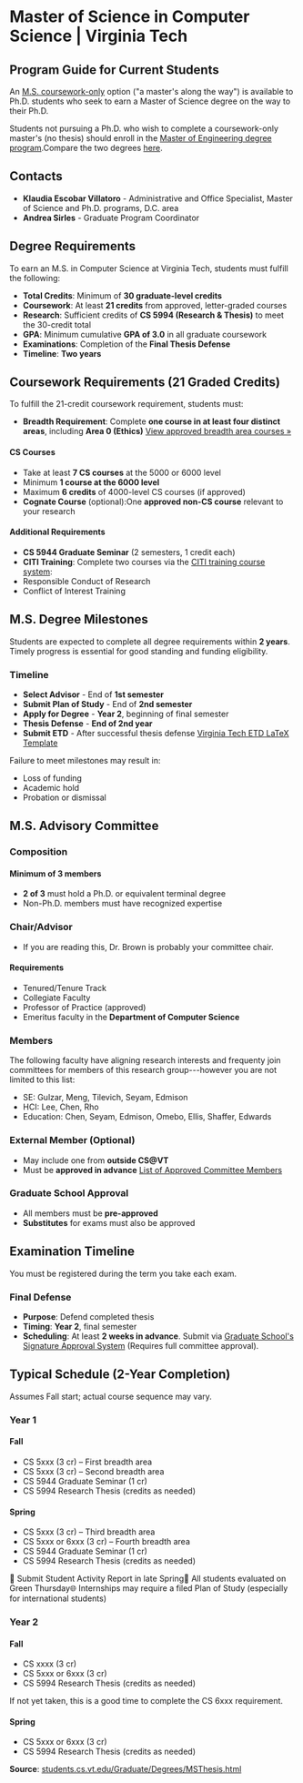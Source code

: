 # Master of Science in Computer Science | Virginia Tech

## Program Guide for Current Students

An [M.S. coursework-only](https://students.cs.vt.edu/Graduate/Degrees/MSCoursework.html) option ("a master's along the way") is available to Ph.D. students who seek to earn a Master of Science degree on the way to their Ph.D.

Students not pursuing a Ph.D. who wish to complete a coursework-only master's (no thesis) should enroll in the [Master of Engineering degree program](https://students.cs.vt.edu/Graduate/Degrees/MEng.html).Compare the two degrees [here](https://students.cs.vt.edu/Graduate/Degrees/MSThesis.html).

## Contacts

- **Klaudia Escobar Villatoro** - Administrative and Office Specialist, Master of Science and Ph.D. programs, D.C. area
- **Andrea Sirles** - Graduate Program Coordinator

## Degree Requirements

To earn an M.S. in Computer Science at Virginia Tech, students must fulfill the following:

- **Total Credits**: Minimum of **30 graduate-level credits**
- **Coursework**: At least **21 credits** from approved, letter-graded courses
- **Research**: Sufficient credits of **CS 5994 (Research & Thesis)** to meet the 30-credit total
- **GPA**: Minimum cumulative **GPA of 3.0** in all graduate coursework
- **Examinations**: Completion of the **Final Thesis Defense**
- **Timeline**: **Two years**

## Coursework Requirements (21 Graded Credits)

To fulfill the 21-credit coursework requirement, students must:

- **Breadth Requirement**: Complete **one course in at least four distinct areas**, including **Area 0 (Ethics)** [View approved breadth area courses »](https://students.cs.vt.edu/Graduate/Degrees/MSThesis.html)

#### CS Courses

- Take at least **7 CS courses** at the 5000 or 6000 level
- Minimum **1 course at the 6000 level**
- Maximum **6 credits** of 4000-level CS courses (if approved)
- **Cognate Course** (optional):One **approved non-CS course** relevant to your research

#### Additional Requirements

- **CS 5944 Graduate Seminar** (2 semesters, 1 credit each)
- **CITI Training**: Complete two courses via the [CITI training course system](https://about.citiprogram.org/en/home/):
- Responsible Conduct of Research
- Conflict of Interest Training

## M.S. Degree Milestones

Students are expected to complete all degree requirements within **2 years**. Timely progress is essential for good standing and funding eligibility.

### Timeline

- **Select Advisor** - End of **1st semester**
- **Submit Plan of Study** - End of **2nd semester**
- **Apply for Degree** - **Year 2**, beginning of final semester
- **Thesis Defense** - **End of 2nd year**
- **Submit ETD** - After successful thesis defense [Virginia Tech ETD LaTeX Template](https://www.overleaf.com/latex/templates/virginia-tech-etd-template/cpqhbscstfrx#.WusPwtMvxBw)

Failure to meet milestones may result in:

- Loss of funding
- Academic hold
- Probation or dismissal

## M.S. Advisory Committee

### Composition

#### Minimum of 3 members

- **2 of 3** must hold a Ph.D. or equivalent terminal degree
- Non-Ph.D. members must have recognized expertise

### Chair/Advisor

- If you are reading this, Dr. Brown is probably your committee chair.

#### Requirements

- Tenured/Tenure Track
- Collegiate Faculty
- Professor of Practice (approved)
- Emeritus faculty in the **Department of Computer Science**

### Members

The following faculty have aligning research interests and frequenty join committees for members of this research group---however you are not limited to this list:
- SE: Gulzar, Meng, Tilevich, Seyam, Edmison
- HCI: Lee, Chen, Rho
- Education: Chen, Seyam, Edmison, Omebo, Ellis, Shaffer, Edwards

### External Member (Optional)

- May include one from **outside CS@VT**
- Must be **approved in advance** [List of Approved Committee Members](https://docs.google.com/spreadsheets/d/1Vw7cWTG1Q1AQxXUTLhnXkROVV0bzzLK-uedaEyfc9H0/edit?gid=0#gid=0)

### Graduate School Approval

- All members must be **pre-approved**
- **Substitutes** for exams must also be approved

## Examination Timeline

You must be registered during the term you take each exam.

### Final Defense

- **Purpose**: Defend completed thesis
- **Timing**: **Year 2**, final semester
- **Scheduling**: At least **2 weeks in advance**. Submit via [Graduate School's Signature Approval System](https://graduateschool.vt.edu/academics/what-you-need/etd.html) (Requires full committee approval).

## Typical Schedule (2-Year Completion)

Assumes Fall start; actual course sequence may vary.

### Year 1

#### Fall

- CS 5xxx (3 cr) – First breadth area
- CS 5xxx (3 cr) – Second breadth area
- CS 5944 Graduate Seminar (1 cr)
- CS 5994 Research Thesis (credits as needed)

#### Spring

- CS 5xxx (3 cr) – Third breadth area
- CS 5xxx or 6xxx (3 cr) – Fourth breadth area
- CS 5944 Graduate Seminar (1 cr)
- CS 5994 Research Thesis (credits as needed)

📝 Submit Student Activity Report in late Spring🧪 All students evaluated on Green Thursday🌐 Internships may require a filed Plan of Study (especially for international students)

### Year 2

#### Fall

- CS xxxx (3 cr)
- CS 5xxx or 6xxx (3 cr)
- CS 5994 Research Thesis (credits as needed)

If not yet taken, this is a good time to complete the CS 6xxx requirement.

#### Spring

- CS 5xxx or 6xxx (3 cr)
- CS 5994 Research Thesis (credits as needed)

**Source**: [students.cs.vt.edu/Graduate/Degrees/MSThesis.html](https://students.cs.vt.edu/Graduate/Degrees/MSThesis.html)
